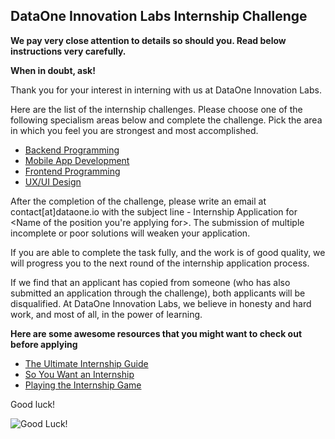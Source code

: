 ## DataOne Innovation Labs Internship Challenge 

**We pay very close attention to details so should you. Read below instructions very carefully.**

**When in doubt, ask!**

Thank you for your interest in interning with us at DataOne Innovation Labs. 

Here are the list of the internship challenges. Please choose one of the following specialism areas below and complete the challenge. Pick the area in which you feel you are strongest and most accomplished.

* [Backend Programming](https://github.com/dataoneio/Internship/blob/master/back-end-development-internship-task.md)
* [Mobile App Development](https://github.com/dataoneio/Internship/blob/master/Mobile%20Development%20Internship%20Task.md)
* [Frontend Programming](https://github.com/dataoneio/Internship/blob/master/front-end-development-internship-task.md)
* [UX/UI Design](https://github.com/dataoneio/Internship/blob/master/UI%20%26%20UX%20Designer%20Internship.md)

After the completion of the challenge, please write an email at contact[at]dataone.io with the subject line - Internship Application for <Name of the position you're applying for>. The submission of multiple incomplete or poor solutions will weaken your application. 

If you are able to complete the task fully, and the work is of good quality, we will progress you to the next round of the internship application process.

If we find that an applicant has copied from someone (who has also submitted an application through the challenge), both applicants will be disqualified. At DataOne Innovation Labs, we believe in honesty and hard work, and most of all, in the power of learning.

**Here are some awesome resources that you might want to check out before applying**

- [The Ultimate Internship Guide](https://github.com/vicky002/TheUltimateInternshipGuide)
- [So You Want an Internship](https://github.com/codebytere/so-you-want-an-internship)
- [Playing the Internship Game](https://evykassirer.github.io/playing-the-internship-game/)

Good luck!

![Good Luck!](http://i.imgur.com/DHxjAeQ.jpg)
